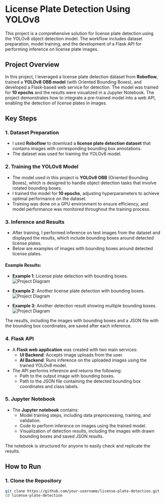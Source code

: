 # License Plate Detection Using YOLOv8

This project is a comprehensive solution for license plate detection using the YOLOv8 object detection model. The workflow includes dataset preparation, model training, and the development of a Flask API for performing inference on license plate images.

## Project Overview

In this project, I leveraged a license plate detection dataset from **Roboflow**, trained a **YOLOv8 OBB model** (with Oriented Bounding Boxes), and developed a Flask-based web service for detection. The model was trained for **10 epochs** and the results were visualized in a Jupyter Notebook. The project demonstrates how to integrate a pre-trained model into a web API, enabling the detection of license plates in images.

## Key Steps

### 1. **Dataset Preparation**
- I used **Roboflow** to download a **license plate detection dataset** that contains images with corresponding bounding box annotations.
- The dataset was used for training the YOLOv8 model.

### 2. **Training the YOLOv8 Model**
- The model used in this project is **YOLOv8 OBB** (Oriented Bounding Boxes), which is designed to handle object detection tasks that involve rotated bounding boxes.
- I trained the model for **10 epochs**, adjusting hyperparameters to achieve optimal performance on the dataset.
- Training was done on a GPU environment to ensure efficiency, and model performance was monitored throughout the training process.

### 3. **Inference and Results**
- After training, I performed inference on test images from the dataset and displayed the results, which include bounding boxes around detected license plates.
- Below are examples of images with bounding boxes around detected license plates.

#### Example Results:
- **Example 1**: License plate detection with bounding boxes.
  ![Project Diagram](https://i.postimg.cc/kGc4yRVT/419f8a15e8c72891-jpg-rf-f35f2e7ce0b5f68e3a67983a520cb5db.jpg)

- **Example 2**: Another license plate detection with bounding boxes.
  ![Project Diagram](https://i.postimg.cc/6qmswBF9/b1610b49fdc8767a2-jpg-rf-31acbba2f162344db41abcf2565bcb80.jpg)

- **Example 3**: Another detection result showing multiple bounding boxes.
  ![Project Diagram](https://i.postimg.cc/NMjP0W6L/uovneg34ahma1-jpg-rf-6b9fb846eff1bcc0db562de9b946ca2f.jpg)

The results, including the images with bounding boxes and a JSON file with the bounding box coordinates, are saved after each inference.

### 4. **Flask API**
- A **Flask web application** was created with two main services:
  - **UI Backend**: Accepts image uploads from the user.
  - **AI Backend**: Runs inference on the uploaded images using the trained YOLOv8 model.
- The API performs inference and returns the following:
  - Path to the output image with bounding boxes.
  - Path to the JSON file containing the detected bounding box coordinates and class labels.

### 5. **Jupyter Notebook**
- The **Jupyter notebook** contains:
  - Model training steps, including data preprocessing, training, and validation.
  - Code to perform inference on images using the trained model.
  - Visualization of detection results, including the images with drawn bounding boxes and saved JSON results.
  
The notebook is structured for anyone to easily check and replicate the results.

## How to Run

### 1. **Clone the Repository**
```bash
git clone https://github.com/your-username/license-plate-detection.git
cd license-plate-detection
